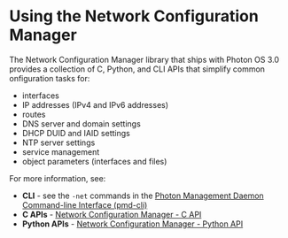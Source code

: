 # Using the Network Configuration Manager

The Network Configuration Manager library that ships with Photon OS 3.0 provides a collection of C, Python, and CLI APIs that simplify common onfiguration tasks for:

- interfaces
- IP addresses (IPv4 and IPv6 addresses)
- routes
- DNS server and domain settings
- DHCP DUID and IAID settings
- NTP server settings
- service management
- object parameters (interfaces and files)

For more information, see:

- **CLI** - see the ``-net`` commands in the [Photon Management Daemon Command-line Interface (pmd-cli)](../photon_cli/pmd-cli.md)
- **C APIs** - [Network Configuration Manager - C API](netmgr.c.md)
- **Python APIs** - [Network Configuration Manager - Python API](netmgr.python.md)